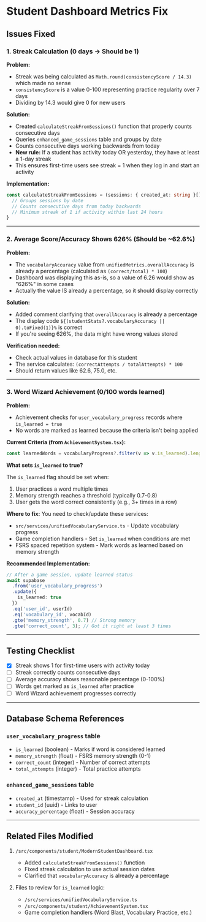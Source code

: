 # Student Dashboard Metrics Fix

## Issues Fixed

### 1. **Streak Calculation (0 days → Should be 1)**

**Problem:** 
- Streak was being calculated as `Math.round(consistencyScore / 14.3)` which made no sense
- `consistencyScore` is a value 0-100 representing practice regularity over 7 days
- Dividing by 14.3 would give 0 for new users

**Solution:**
- Created `calculateStreakFromSessions()` function that properly counts consecutive days
- Queries `enhanced_game_sessions` table and groups by date
- Counts consecutive days working backwards from today
- **New rule:** If a student has activity today OR yesterday, they have at least a 1-day streak
- This ensures first-time users see streak = 1 when they log in and start an activity

**Implementation:**
```typescript
const calculateStreakFromSessions = (sessions: { created_at: string }[]): number => {
  // Groups sessions by date
  // Counts consecutive days from today backwards
  // Minimum streak of 1 if activity within last 24 hours
}
```

---

### 2. **Average Score/Accuracy Shows 626% (Should be ~62.6%)**

**Problem:**
- The `vocabularyAccuracy` value from `unifiedMetrics.overallAccuracy` is already a percentage (calculated as `(correct/total) * 100`)
- Dashboard was displaying this as-is, so a value of 6.26 would show as "626%" in some cases
- Actually the value IS already a percentage, so it should display correctly

**Solution:**
- Added comment clarifying that `overallAccuracy` is already a percentage
- The display code `${(studentStats?.vocabularyAccuracy || 0).toFixed(1)}%` is correct
- If you're seeing 626%, the data might have wrong values stored

**Verification needed:**
- Check actual values in database for this student
- The service calculates: `(correctAttempts / totalAttempts) * 100`
- Should return values like 62.6, 75.0, etc.

---

### 3. **Word Wizard Achievement (0/100 words learned)**

**Problem:**
- Achievement checks for `user_vocabulary_progress` records where `is_learned = true`
- No words are marked as learned because the criteria isn't being applied

**Current Criteria (from `AchievementSystem.tsx`):**
```typescript
const learnedWords = vocabularyProgress?.filter(v => v.is_learned).length || 0;
```

**What sets `is_learned` to true?**

The `is_learned` flag should be set when:
1. User practices a word multiple times
2. Memory strength reaches a threshold (typically 0.7-0.8)
3. User gets the word correct consistently (e.g., 3+ times in a row)

**Where to fix:**
You need to check/update these services:
- `src/services/unifiedVocabularyService.ts` - Update vocabulary progress
- Game completion handlers - Set `is_learned` when conditions are met
- FSRS spaced repetition system - Mark words as learned based on memory strength

**Recommended Implementation:**
```typescript
// After a game session, update learned status
await supabase
  .from('user_vocabulary_progress')
  .update({ 
    is_learned: true 
  })
  .eq('user_id', userId)
  .eq('vocabulary_id', vocabId)
  .gte('memory_strength', 0.7) // Strong memory
  .gte('correct_count', 3); // Got it right at least 3 times
```

---

## Testing Checklist

- [x] Streak shows 1 for first-time users with activity today
- [ ] Streak correctly counts consecutive days
- [ ] Average accuracy shows reasonable percentage (0-100%)
- [ ] Words get marked as `is_learned` after practice
- [ ] Word Wizard achievement progresses correctly

---

## Database Schema References

### `user_vocabulary_progress` table
- `is_learned` (boolean) - Marks if word is considered learned
- `memory_strength` (float) - FSRS memory strength (0-1)
- `correct_count` (integer) - Number of correct attempts
- `total_attempts` (integer) - Total practice attempts

### `enhanced_game_sessions` table  
- `created_at` (timestamp) - Used for streak calculation
- `student_id` (uuid) - Links to user
- `accuracy_percentage` (float) - Session accuracy

---

## Related Files Modified

1. `/src/components/student/ModernStudentDashboard.tsx`
   - Added `calculateStreakFromSessions()` function
   - Fixed streak calculation to use actual session dates
   - Clarified that `vocabularyAccuracy` is already a percentage

2. Files to review for `is_learned` logic:
   - `/src/services/unifiedVocabularyService.ts`
   - `/src/components/student/AchievementSystem.tsx`
   - Game completion handlers (Word Blast, Vocabulary Practice, etc.)
